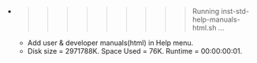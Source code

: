 * >>>>>>>>> Running inst-std-help-manuals-html.sh ...
  * Add user & developer manuals(html) in Help menu.
  * Disk size = 2971788K. Space Used = 76K. Runtime = 00:00:00:01.
